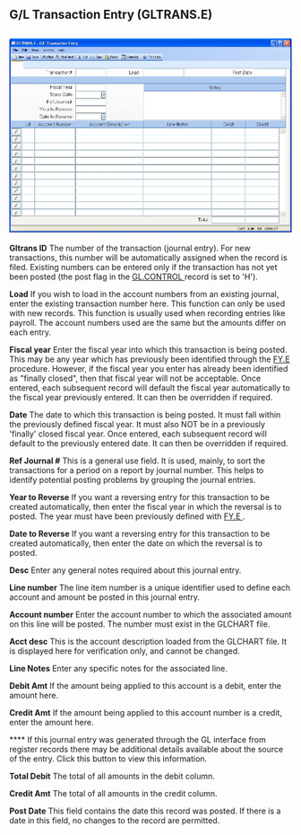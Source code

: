 ##  G/L Transaction Entry (GLTRANS.E)

<PageHeader />

##

![](./GLTRANS-E-1.jpg)

**Gltrans ID** The number of the transaction (journal entry). For new transactions, this number will be automatically assigned when the record is filed. Existing numbers can be entered only if the transaction has not yet been posted (the post flag in the [ GL.CONTROL ](../../../../../../../../../../../../rover/AP-OVERVIEW/AP-ENTRY/AP-E/CHECKS-E/AP-CONTROL/GLCHART-E/GLCHART-E-1/GL-CONTROL) record is set to 'H').   
  
**Load** If you wish to load in the account numbers from an existing journal,
enter the existing transaction number here. This function can only be used
with new records. This function is usually used when recording entries like
payroll. The account numbers used are the same but the amounts differ on each
entry.  
  
**Fiscal year** Enter the fiscal year into which this transaction is being posted. This may be any year which has previously been identified through the [ FY.E ](FY-E/README.md) procedure. However, if the fiscal year you enter has already been identified as "finally closed", then that fiscal year will not be acceptable. Once entered, each subsequent record will default the fiscal year automatically to the fiscal year previously entered. It can then be overridden if required.   
  
**Date** The date to which this transaction is being posted. It must fall
within the previously defined fiscal year. It must also NOT be in a previously
'finally' closed fiscal year. Once entered, each subsequent record will
default to the previously entered date. It can then be overridden if required.  
  
**Ref Journal #** This is a general use field. It is used, mainly, to sort the
transactions for a period on a report by journal number. This helps to
identify potential posting problems by grouping the journal entries.  
  
**Year to Reverse** If you want a reversing entry for this transaction to be created automatically, then enter the fiscal year in which the reversal is to posted. The year must have been previously defined with [ FY.E ](FY-E/README.md) .   
  
**Date to Reverse** If you want a reversing entry for this transaction to be
created automatically, then enter the date on which the reversal is to posted.  
  
**Desc** Enter any general notes required about this journal entry.  
  
**Line number** The line item number is a unique identifier used to define
each account and amount be posted in this journal entry.  
  
**Account number** Enter the account number to which the associated amount on
this line will be posted. The number must exist in the GLCHART file.  
  
**Acct desc** This is the account description loaded from the GLCHART file. It
is displayed here for verification only, and cannot be changed.  
  
**Line Notes** Enter any specific notes for the associated line.  
  
**Debit Amt** If the amount being applied to this account is a debit, enter
the amount here.  
  
**Credit Amt** If the amount being applied to this account number is a credit,
enter the amount here.  
  
**** If this journal entry was generated through the GL interface from
register records there may be additional details available about the source of
the entry. Click this button to view this information.  
  
**Total Debit** The total of all amounts in the debit column.  
  
**Credit Amt** The total of all amounts in the credit column.  
  
**Post Date** This field contains the date this record was posted. If there is
a date in this field, no changes to the record are permitted.  
  
  
<badge text= "Version 8.10.57" vertical="middle" />

<PageFooter />
